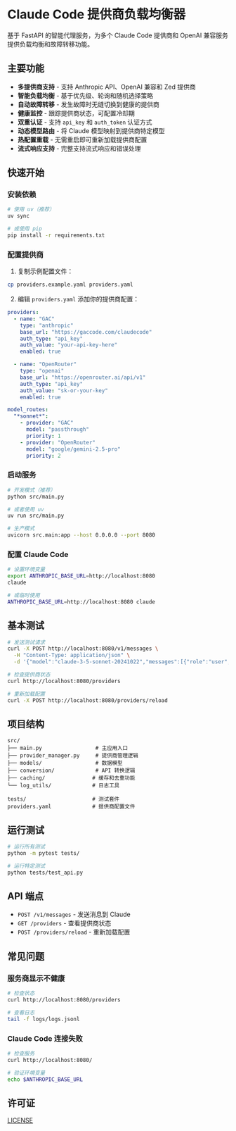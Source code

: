 # Claude Code 提供商负载均衡器

基于 FastAPI 的智能代理服务，为多个 Claude Code 提供商和 OpenAI 兼容服务提供负载均衡和故障转移功能。

## 主要功能

- **多提供商支持** - 支持 Anthropic API、OpenAI 兼容和 Zed 提供商
- **智能负载均衡** - 基于优先级、轮询和随机选择策略
- **自动故障转移** - 发生故障时无缝切换到健康的提供商
- **健康监控** - 跟踪提供商状态，可配置冷却期
- **双重认证** - 支持 `api_key` 和 `auth_token` 认证方式
- **动态模型路由** - 将 Claude 模型映射到提供商特定模型
- **热配置重载** - 无需重启即可重新加载提供商配置
- **流式响应支持** - 完整支持流式响应和错误处理

## 快速开始

### 安装依赖

```bash
# 使用 uv（推荐）
uv sync

# 或使用 pip
pip install -r requirements.txt
```

### 配置提供商

1. 复制示例配置文件：
```bash
cp providers.example.yaml providers.yaml
```

2. 编辑 `providers.yaml` 添加你的提供商配置：

```yaml
providers:
  - name: "GAC"
    type: "anthropic"
    base_url: "https://gaccode.com/claudecode"
    auth_type: "api_key"
    auth_value: "your-api-key-here"
    enabled: true

  - name: "OpenRouter"
    type: "openai"
    base_url: "https://openrouter.ai/api/v1"
    auth_type: "api_key"
    auth_value: "sk-or-your-key"
    enabled: true

model_routes:
  "*sonnet*":
    - provider: "GAC"
      model: "passthrough"
      priority: 1
    - provider: "OpenRouter"
      model: "google/gemini-2.5-pro"
      priority: 2
```

### 启动服务

```bash
# 开发模式（推荐）
python src/main.py

# 或者使用 uv
uv run src/main.py

# 生产模式
uvicorn src.main:app --host 0.0.0.0 --port 8080
```

### 配置 Claude Code

```bash
# 设置环境变量
export ANTHROPIC_BASE_URL=http://localhost:8080
claude

# 或临时使用
ANTHROPIC_BASE_URL=http://localhost:8080 claude
```

## 基本测试

```bash
# 发送测试请求
curl -X POST http://localhost:8080/v1/messages \
  -H "Content-Type: application/json" \
  -d '{"model":"claude-3-5-sonnet-20241022","messages":[{"role":"user","content":"你好"}],"max_tokens":100}'

# 检查提供商状态
curl http://localhost:8080/providers

# 重新加载配置
curl -X POST http://localhost:8080/providers/reload
```

## 项目结构

```
src/
├── main.py                 # 主应用入口
├── provider_manager.py     # 提供商管理逻辑
├── models/                 # 数据模型
├── conversion/             # API 转换逻辑
├── caching/               # 缓存和去重功能
└── log_utils/             # 日志工具

tests/                     # 测试套件
providers.yaml             # 提供商配置文件
```

## 运行测试

```bash
# 运行所有测试
python -m pytest tests/

# 运行特定测试
python tests/test_api.py
```

## API 端点

- `POST /v1/messages` - 发送消息到 Claude
- `GET /providers` - 查看提供商状态
- `POST /providers/reload` - 重新加载配置

## 常见问题

### 服务商显示不健康

```bash
# 检查状态
curl http://localhost:8080/providers

# 查看日志
tail -f logs/logs.jsonl
```

### Claude Code 连接失败

```bash
# 检查服务
curl http://localhost:8080/

# 验证环境变量
echo $ANTHROPIC_BASE_URL
```

## 许可证

[LICENSE](./LICENSE)
